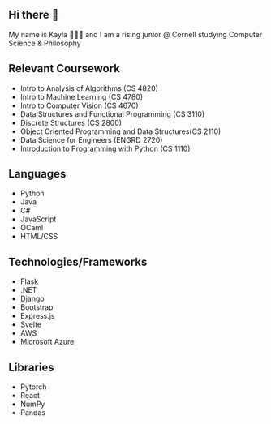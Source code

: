 ## Hi there 👋
My name is Kayla 👩🏻‍💻 and I am a rising junior @ Cornell studying Computer Science & Philosophy</span>

## Relevant Coursework
- Intro to Analysis of Algorithms (CS 4820)
- Intro to Machine Learning (CS 4780)
- Intro to Computer Vision (CS 4670)
- Data Structures and Functional Programming (CS 3110)
- Discrete Structures (CS 2800)
- Object Oriented Programming and Data Structures(CS 2110)
- Data Science for Engineers (ENGRD 2720)
- Introduction to Programming with Python (CS 1110)

## Languages
- Python
- Java
- C#
- JavaScript
- OCaml
- HTML/CSS

## Technologies/Frameworks
- Flask
- .NET
- Django
- Bootstrap
- Express.js
- Svelte
- AWS
- Microsoft Azure

## Libraries
- Pytorch
- React
- NumPy
- Pandas

<!--
**KaylaNg1/KaylaNg1** is a ✨ _special_ ✨ repository because its `README.md` (this file) appears on your GitHub profile.

Here are some ideas to get you started:

- 🔭 I’m currently working on ...
- 🌱 I’m currently learning ...
- 👯 I’m looking to collaborate on ...
- 🤔 I’m looking for help with ...
- 💬 Ask me about ...
- 📫 How to reach me: ...
- 😄 Pronouns: ...
- ⚡ Fun fact: ...
-->
